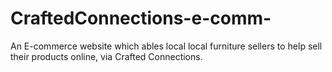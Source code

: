 # CraftedConnections-e-comm-
An E-commerce website which ables local local furniture sellers to help sell their products online, via Crafted Connections. 
